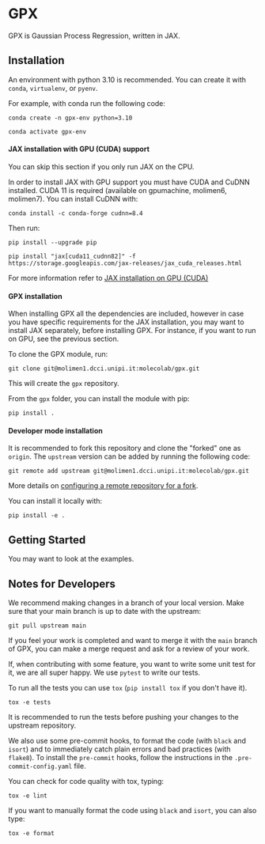 
# GPX

GPX is Gaussian Process Regression, written in JAX.


## Installation

An environment with python 3.10 is recommended. You can create it with `conda`, `virtualenv`, or `pyenv`.

For example, with conda run the following code:

```shell
conda create -n gpx-env python=3.10
```
```shell
conda activate gpx-env
```

#### JAX installation with GPU (CUDA) support

You can skip this section if you only run JAX on the CPU.

In order to install JAX with GPU support you must have CUDA and CuDNN installed. 
CUDA 11 is required (available on gpumachine, molimen6, molimen7). 
You can install CuDNN with:

```shell
conda install -c conda-forge cudnn=8.4
```

Then run:

```shell
pip install --upgrade pip
```

```shell
pip install "jax[cuda11_cudnn82]" -f https://storage.googleapis.com/jax-releases/jax_cuda_releases.html
```

For more information refer to [JAX installation on GPU (CUDA)](https://github.com/google/jax#pip-installation-gpu-cuda)

#### GPX installation

When installing GPX all the dependencies are included, however in case you have specific requirements for the JAX installation,
you may want to install JAX separately, before installing GPX.
For instance, if you want to run on GPU, see the previous section. 

To clone the GPX module, run:

```shell
git clone git@molimen1.dcci.unipi.it:molecolab/gpx.git
```

This will create the `gpx` repository.

From the `gpx` folder, you can install the module with pip:

```shell
pip install .
```

#### Developer mode installation

It is recommended to fork this repository and clone the "forked" one as `origin`. The `upstream` version
can be added by running the following code:

```shell
git remote add upstream git@molimen1.dcci.unipi.it:molecolab/gpx.git
```

More details on [configuring a remote repository for a fork](https://docs.github.com/en/pull-requests/collaborating-with-pull-requests/working-with-forks/configuring-a-remote-repository-for-a-fork).

You can install it locally with:

```shell
pip install -e .
```

## Getting Started

You may want to look at the examples.


## Notes for Developers

We recommend making changes in a branch of your local version. 
Make sure that your main branch is up to date with the upstream:

```shell
git pull upstream main
```

If you feel your work is completed and want to merge it with the `main` branch of GPX, you can
make a merge request and ask for a review of your work.

If, when contributing with some feature, you want to write some unit test for it, we are all super
happy. We use `pytest` to write our tests.

To run all the tests you can use `tox` (`pip install tox` if you don't have it).

```shell
tox -e tests
```

It is recommended to run the tests before pushing your changes to the upstream repository.

We also use some pre-commit hooks, to format the code (with `black` and `isort`) and to immediately
catch plain errors and bad practices (with `flake8`). To install the `pre-commit` hooks, follow
the instructions in the `.pre-commit-config.yaml` file.

You can check for code quality with tox, typing:

```shell
tox -e lint
```

If you want to manually format the code using `black` and `isort`, you can also type:

```shell
tox -e format
```
